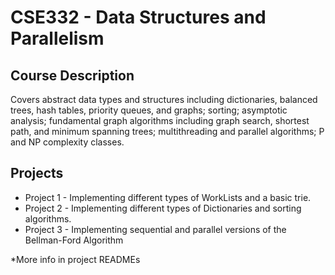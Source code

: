 # CSE332 - Data Structures and Parallelism
## Course Description
Covers abstract data types and structures including dictionaries, balanced trees, hash tables, priority queues, and graphs; sorting; asymptotic analysis; fundamental graph algorithms including graph search, shortest path, and minimum spanning trees; multithreading and parallel algorithms; P and NP complexity classes.

## Projects
- Project 1 -  Implementing different types of WorkLists and a basic trie.
- Project 2 - Implementing different types of Dictionaries and sorting algorithms.
- Project 3 - Implementing sequential and parallel versions of the Bellman-Ford Algorithm

*More info in project READMEs
